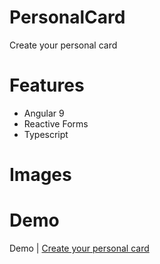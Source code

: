 # PersonalCard
Create your personal card
# Features
- Angular 9
- Reactive Forms
- Typescript

# Images

# Demo
Demo | <a href="https://camilosanchezdev.github.io/PersonalCard/">Create your personal card</a>

